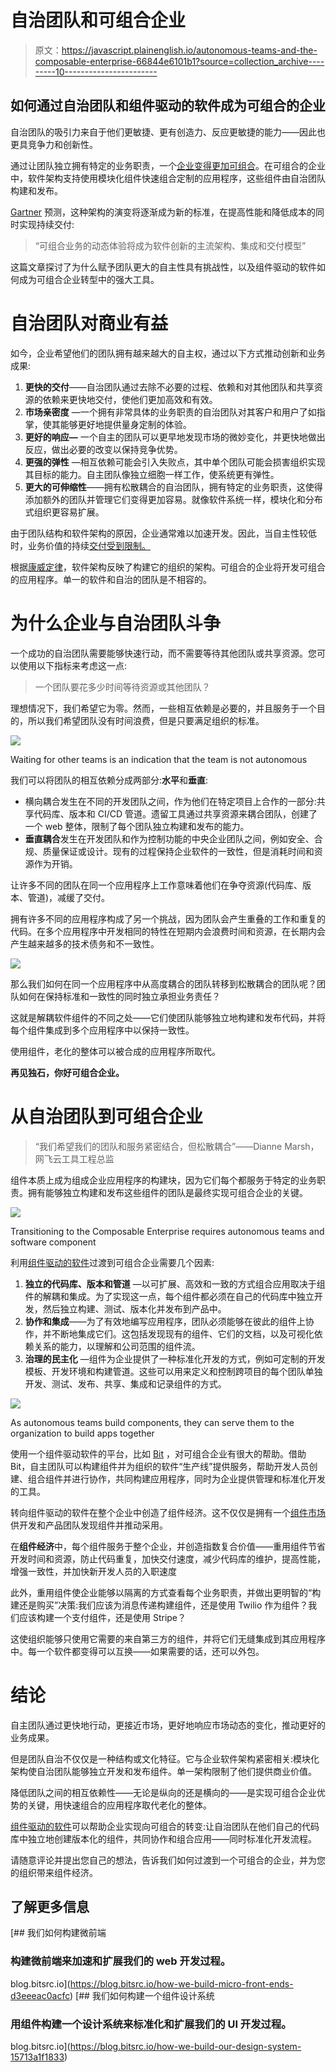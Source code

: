 # 自治团队和可组合企业

> 原文：<https://javascript.plainenglish.io/autonomous-teams-and-the-composable-enterprise-66844e6101b1?source=collection_archive---------10----------------------->

## 如何通过自治团队和组件驱动的软件成为可组合的企业

自治团队的吸引力来自于他们更敏捷、更有创造力、反应更敏捷的能力——因此也更具竞争力和创新性。

通过让团队独立拥有特定的业务职责，一个[企业变得更加可组合](https://blog.bitsrc.io/the-composable-enterprise-a-guide-609443ae1282)。在可组合的企业中，软件架构支持使用模块化组件快速组合定制的应用程序，这些组件由自治团队构建和发布。

[Gartner](https://www.gartner.com/smarterwithgartner/adapt-business-applications-to-deliver-agility-and-innovation) 预测，这种架构的演变将逐渐成为新的标准，在提高性能和降低成本的同时实现持续交付:

> “可组合业务的动态体验将成为软件创新的主流架构、集成和交付模型”

这篇文章探讨了为什么赋予团队更大的自主性具有挑战性，以及组件驱动的软件如何成为可组合企业转型中的强大工具。

# 自治团队对商业有益

如今，企业希望他们的团队拥有越来越大的自主权，通过以下方式推动创新和业务成果:

1.  **更快的交付**——自治团队通过去除不必要的过程、依赖和对其他团队和共享资源的依赖来更快地交付，使他们更加高效和有效。
2.  **市场亲密度** —一个拥有非常具体的业务职责的自治团队对其客户和用户了如指掌，使其能够更好地提供量身定制的体验。
3.  **更好的响应—** 一个自主的团队可以更早地发现市场的微妙变化，并更快地做出反应，做出必要的改变以保持竞争优势。
4.  **更强的弹性** —相互依赖可能会引入失败点，其中单个团队可能会损害组织实现其目标的能力。自主团队像独立细胞一样工作，使系统更有弹性。
5.  **更大的可伸缩性**——拥有松散耦合的自治团队，拥有特定的业务职责，这使得添加额外的团队并管理它们变得更加容易。就像软件系统一样，模块化和分布式组织更容易扩展。

由于团队结构和软件架构的原因，企业通常难以加速开发。因此，当自主性较低时，业务价值的持续[交付受到限制。](https://www.oreilly.com/library/view/designing-autonomous-teams/9781491994320/ch01.html)

根据[康威定律](https://en.wikipedia.org/wiki/Conway%27s_law)，软件架构反映了构建它的组织的架构。可组合的企业将开发可组合的应用程序。单一的软件和自治的团队是不相容的。

# 为什么企业与自治团队斗争

一个成功的自治团队需要能够快速行动，而不需要等待其他团队或共享资源。您可以使用以下指标来考虑这一点:

> 一个团队要花多少时间等待资源或其他团队？

理想情况下，我们希望它为零。然而，一些相互依赖是必要的，并且服务于一个目的，所以我们希望团队没有时间浪费，但是只要满足组织的标准。

![](img/e3c8d680d26d2675d67c47e9886635de.png)

Waiting for other teams is an indication that the team is not autonomous

我们可以将团队的相互依赖分成两部分:**水平**和**垂直**:

*   横向耦合发生在不同的开发团队之间，作为他们在特定项目上合作的一部分:共享代码库、版本和 CI/CD 管道。遗留工具通过共享资源来耦合团队，创建了一个 web 整体，限制了每个团队独立构建和发布的能力。
*   **垂直耦合**发生在开发团队和作为控制功能的中央企业团队之间，例如安全、合规、质量保证或设计。现有的过程保持企业软件的一致性，但是消耗时间和资源作为开销。

让许多不同的团队在同一个应用程序上工作意味着他们在争夺资源(代码库、版本、管道)，减缓了交付。

拥有许多不同的应用程序构成了另一个挑战，因为团队会产生重叠的工作和重复的代码。在多个应用程序中开发相同的特性在短期内会浪费时间和资源，在长期内会产生越来越多的技术债务和不一致性。

![](img/d75d4dff7312668a0d4f253da2a8ec07.png)

那么我们如何在同一个应用程序中从高度耦合的团队转移到松散耦合的团队呢？团队如何在保持标准和一致性的同时独立承担业务责任？

这就是解耦软件组件的不同之处——它们使团队能够独立地构建和发布代码，并将每个组件集成到多个应用程序中以保持一致性。

使用组件，老化的整体可以被合成的应用程序所取代。

**再见独石，你好可组合企业。**

# 从自治团队到可组合企业

> “我们希望我们的团队和服务紧密结合，但松散耦合”——Dianne Marsh，网飞云工具工程总监

组件本质上成为组成企业应用程序的构建块，因为它们每个都服务于特定的业务职责。拥有能够独立构建和发布这些组件的团队是最终实现可组合企业的关键。

![](img/464ac2700df6395951a227cfd72b8f5d.png)

Transitioning to the Composable Enterprise requires autonomous teams and software component

利用[组件驱动的软件](https://bit.dev/)过渡到可组合企业需要几个因素:

1.  **独立的代码库、版本和管道** —以可扩展、高效和一致的方式组合应用取决于组件的解耦和集成。为了实现这一点，每个组件都必须在自己的代码库中独立开发，然后独立构建、测试、版本化并发布到产品中。
2.  **协作和集成**——为了有效地编写应用程序，团队必须能够在彼此的组件上协作，并不断地集成它们。这包括发现现有的组件、它们的文档，以及可视化依赖关系的能力，以理解和公司范围的组件流。
3.  **治理的民主化** —组件为企业提供了一种标准化开发的方式，例如可定制的开发模板、开发环境和构建管道。这些可以用来定义和控制跨项目的每个团队单独开发、测试、发布、共享、集成和记录组件的方式。

![](img/ffc66ea1fab19d8a1ca6266447d1ca3a.png)

As autonomous teams build components, they can serve them to the organization to build apps together

使用一个组件驱动软件的平台，比如 [Bit](https://bit.dev) ，对可组合企业有很大的帮助。借助 Bit，自主团队可以构建组件并为组织的软件“生产线”提供服务，帮助开发人员创建、组合组件并进行协作，共同构建应用程序，同时为企业提供管理和标准化开发的工具。

转向组件驱动的软件在整个企业中创造了组件经济。这不仅仅是拥有一个[组件市场](https://blog.bitsrc.io/building-a-component-marketplace-for-your-team-31257314c56c)供开发和产品团队发现组件并推动采用。

在**组件经济**中，每个组件服务于整个企业，并创造指数复合价值——重用组件节省开发时间和资源，防止代码重复，加快交付速度，减少代码库的维护，提高性能，增强一致性，并加快新开发人员的入职速度

此外，重用组件使企业能够以隔离的方式查看每个业务职责，并做出更明智的“构建还是购买”决策:我们应该为消息传递构建组件，还是使用 Twilio 作为组件？我们应该构建一个支付组件，还是使用 Stripe？

这使组织能够只使用它需要的来自第三方的组件，并将它们无缝集成到其应用程序中。每一个软件都变得可以互换——如果需要的话，还可以外包。

# 结论

自主团队通过更快地行动，更接近市场，更好地响应市场动态的变化，推动更好的业务成果。

但是团队自治不仅仅是一种结构或文化特征。它与企业软件架构紧密相关:模块化架构使自治团队能够独立开发和发布组件。单一架构限制了他们提供商业价值。

降低团队之间的相互依赖性——无论是纵向的还是横向的——是实现可组合企业优势的关键，用快速组合的应用程序取代老化的整体。

[组件驱动的软件](https://bit.dev)可以帮助企业实现向可组合的转变:让自治团队在他们自己的代码库中独立地创建版本化的组件，共同协作和组合应用——同时标准化开发流程。

请随意评论并提出您自己的想法，告诉我们如何过渡到一个可组合的企业，并为您的组织带来组件经济。

## 了解更多信息

[](https://blog.bitsrc.io/how-we-build-micro-front-ends-d3eeeac0acfc) [## 我们如何构建微前端

### 构建微前端来加速和扩展我们的 web 开发过程。

blog.bitsrc.io](https://blog.bitsrc.io/how-we-build-micro-front-ends-d3eeeac0acfc) [](https://blog.bitsrc.io/how-we-build-our-design-system-15713a1f1833) [## 我们如何构建一个组件设计系统

### 用组件构建一个设计系统来标准化和扩展我们的 UI 开发过程。

blog.bitsrc.io](https://blog.bitsrc.io/how-we-build-our-design-system-15713a1f1833)